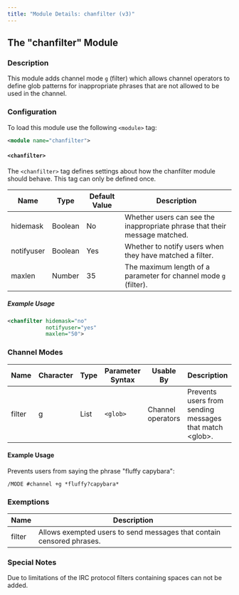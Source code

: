 ```yaml
---
title: "Module Details: chanfilter (v3)"
---
```


## The "chanfilter" Module

### Description

This module adds channel mode `g` (filter) which allows channel operators to define glob patterns for inappropriate phrases that are not allowed to be used in the channel.

### Configuration

To load this module use the following `<module>` tag:

```xml
<module name="chanfilter">
```

#### `<chanfilter>`

The `<chanfilter>` tag defines settings about how the chanfilter module should behave. This tag can only be defined once.

Name       | Type    | Default Value | Description
---------- | ------- | ------------- | -----------
hidemask   | Boolean | No            | Whether users can see the inappropriate phrase that their message matched.
notifyuser | Boolean | Yes           | Whether to notify users when they have matched a filter.
maxlen     | Number  | 35            | The maximum length of a parameter for channel mode `g` (filter).

##### Example Usage

```xml
<chanfilter hidemask="no"
            notifyuser="yes"
            maxlen="50">
```

### Channel Modes

Name   | Character | Type | Parameter Syntax | Usable By         | Description
------ | --------- | ---- | ---------------- | ----------------- | -----------
filter | g         | List | `<glob>`         | Channel operators | Prevents users from sending messages that match &lt;glob&gt;.

#### Example Usage

Prevents users from saying the phrase "fluffy capybara":

```plaintext
/MODE #channel +g *fluffy?capybara*
```

### Exemptions

Name   | Description
------ | -----------
filter | Allows exempted users to send messages that contain censored phrases.

### Special Notes

Due to limitations of the IRC protocol filters containing spaces can not be added.
